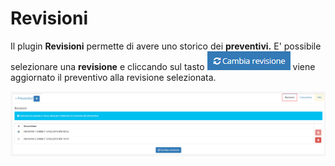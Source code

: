# Revisioni

Il plugin **Revisioni** permette di avere uno storico dei **preventivi.** E' possibile selezionare una **revisione** e cliccando sul tasto ![](../../../../../.gitbook/assets/cambiarevisione.PNG) viene aggiornato il preventivo alla revisione selezionata.

![](../../../../../.gitbook/assets/revisionipreventivo.PNG)



